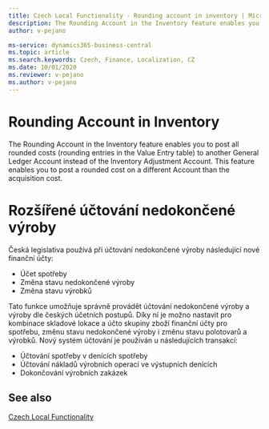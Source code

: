 ```yaml
---
title: Czech Local Functionality - Rounding account in inventory | Microsoft Docs
description: The Rounding Account in the Inventory feature enables you to post all rounded costs to another General Ledger Account instead of the Inventory Adjustment Account.
author: v-pejano

ms-service: dynamics365-business-central
ms.topic: article
ms.search.keywords: Czech, Finance, Localization, CZ
ms.date: 10/01/2020
ms.reviewer: v-pejano
ms.author: v-pejano
---
```


# Rounding Account in Inventory
The Rounding Account in the Inventory feature enables you to post all rounded costs (rounding entries in the Value Entry table) to another General Ledger Account instead of the Inventory Adjustment Account. This feature enables you to post a rounded cost on a different Account than the acquisition cost.

# Rozšířené účtování nedokončené výroby  

Česká legislativa používá při účtování nedokončené výroby následující nové finanční účty:
- Účet spotřeby
- Změna stavu nedokončené výroby
- Změna stavu výrobků

Tato funkce umožňuje správně provádět účtování nedokončené výroby a výroby dle českých účetních postupů. Díky ní je možno nastavit pro kombinace skladové lokace a účto skupiny zboží finanční účty pro spotřebu, změnu stavu nedokončené výroby i změnu stavu polotovarů a výrobků.
Nový systém účtování je používán u následujících transakcí:
- Účtování spotřeby v denících spotřeby 
- Účtování nákladů výrobních operací ve výstupních denících
- Dokončování výrobních zakázek

## See also

[Czech Local Functionality](czech-local-functionality.md)
